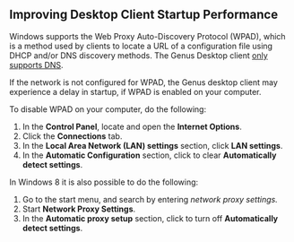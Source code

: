 ## Improving Desktop Client Startup Performance

Windows supports the Web Proxy Auto-Discovery Protocol (WPAD), which is a method used by clients to locate a URL of a configuration file using DHCP and/or DNS discovery methods. The Genus Desktop client [only supports DNS](../installation-and-configuration/system-requirements.md).

If the network is not configured for WPAD, the Genus desktop client may experience a delay in startup, if WPAD is enabled on your computer.

To disable WPAD on your computer, do the following:

1.  In the **Control Panel**, locate and open the **Internet Options**.
2.  Click the **Connections** tab.
3.  In the **Local Area Network (LAN) settings** section, click **LAN settings**<span style="FONT-WEIGHT: normal">.
4.  <span style="FONT-WEIGHT: normal">In the **Automatic Configuration** <span style="FONT-WEIGHT: normal">section, click to clear **Automatically detect settings**<span style="FONT-WEIGHT: normal">.

In Windows 8 it is also possible to do the following:

1.  Go to the start menu, and search by entering <span style="FONT-STYLE: italic">network proxy settings<span style="FONT-WEIGHT: normal">.
2.  Start **Network Proxy Settings**<span style="FONT-WEIGHT: normal">.
3.  <span style="FONT-WEIGHT: normal">In the **Automatic proxy setup** <span style="FONT-WEIGHT: normal">section, c<span style="FONT-WEIGHT: normal">lick to turn off **Automatically detect settings**<span style="FONT-WEIGHT: normal">.